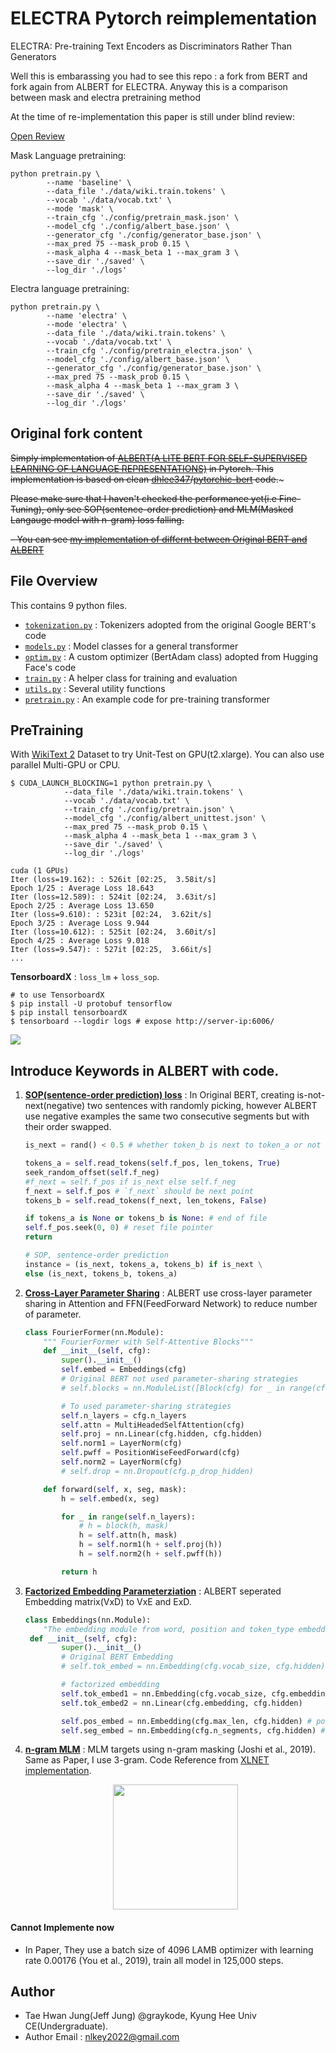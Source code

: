 # ELECTRA Pytorch reimplementation

ELECTRA: Pre-training Text Encoders as Discriminators Rather Than Generators

Well this is embarassing you had to see this repo : a fork from BERT and fork again from ALBERT for ELECTRA. Anyway this is a comparison between mask and electra pretraining method

At the time of re-implementation this paper is still under blind review:

[Open Review](https://openreview.net/forum?id=r1xMH1BtvB)


Mask Language pretraining:

```
python pretrain.py \
        --name 'baseline' \
        --data_file './data/wiki.train.tokens' \
        --vocab './data/vocab.txt' \
        --mode 'mask' \
        --train_cfg './config/pretrain_mask.json' \
        --model_cfg './config/albert_base.json' \
        --generator_cfg './config/generator_base.json' \
        --max_pred 75 --mask_prob 0.15 \
        --mask_alpha 4 --mask_beta 1 --max_gram 3 \
        --save_dir './saved' \
        --log_dir './logs'
```

Electra language pretraining:

```
python pretrain.py \
        --name 'electra' \
        --mode 'electra' \
        --data_file './data/wiki.train.tokens' \
        --vocab './data/vocab.txt' \
        --train_cfg './config/pretrain_electra.json' \
        --model_cfg './config/albert_base.json' \
        --generator_cfg './config/generator_base.json' \
        --max_pred 75 --mask_prob 0.15 \
        --mask_alpha 4 --mask_beta 1 --max_gram 3 \
        --save_dir './saved' \
        --log_dir './logs'
```


## Original fork content


~~Simply implementation of [ALBERT(A LITE BERT FOR SELF-SUPERVISED LEARNING OF LANGUAGE REPRESENTATIONS)](https://arxiv.org/pdf/1909.11942.pdf) in Pytorch. This implementation is based on clean [dhlee347](https://github.com/dhlee347)/[pytorchic-bert](https://github.com/dhlee347/pytorchic-bert) code.~~~


~~Please make sure that I haven't checked the performance yet(i.e Fine-Tuning), only see SOP(sentence-order prediction) and MLM(Masked Langauge model with n-gram) loss falling.~~

~~- You can see [my implementation of differnt between Original BERT and ALBERT](https://github.com/graykode/ALBERT-Pytorch/commit/757fd6d5de5407f47eb44a6c5c96a3ab203f98d4)~~


## File Overview

This contains 9 python files.
- [`tokenization.py`](./tokenization.py) : Tokenizers adopted from the original Google BERT's code
- [`models.py`](./models.py) : Model classes for a general transformer
- [`optim.py`](./optim.py) : A custom optimizer (BertAdam class) adopted from Hugging Face's code
- [`train.py`](./train.py) : A helper class for training and evaluation
- [`utils.py`](./utils.py) : Several utility functions
- [`pretrain.py`](./pretrain.py) : An example code for pre-training transformer



## PreTraining

With [WikiText 2](https://s3.amazonaws.com/research.metamind.io/wikitext/wikitext-2-v1.zip) Dataset to try Unit-Test on GPU(t2.xlarge). You can also use parallel Multi-GPU or CPU.

```shell
$ CUDA_LAUNCH_BLOCKING=1 python pretrain.py \
            --data_file './data/wiki.train.tokens' \
            --vocab './data/vocab.txt' \
            --train_cfg './config/pretrain.json' \
            --model_cfg './config/albert_unittest.json' \
            --max_pred 75 --mask_prob 0.15 \
            --mask_alpha 4 --mask_beta 1 --max_gram 3 \
            --save_dir './saved' \
            --log_dir './logs'
			
cuda (1 GPUs)
Iter (loss=19.162): : 526it [02:25,  3.58it/s]
Epoch 1/25 : Average Loss 18.643
Iter (loss=12.589): : 524it [02:24,  3.63it/s]
Epoch 2/25 : Average Loss 13.650
Iter (loss=9.610): : 523it [02:24,  3.62it/s]
Epoch 3/25 : Average Loss 9.944
Iter (loss=10.612): : 525it [02:24,  3.60it/s]
Epoch 4/25 : Average Loss 9.018
Iter (loss=9.547): : 527it [02:25,  3.66it/s]
...
```

**TensorboardX** : `loss_lm` + `loss_sop`.
```shell
# to use TensorboardX
$ pip install -U protobuf tensorflow
$ pip install tensorboardX
$ tensorboard --logdir logs # expose http://server-ip:6006/
```
![](img/tensorboardX.png)



## Introduce Keywords in ALBERT with code.

1. [**SOP(sentence-order prediction) loss**](https://github.com/graykode/ALBERT-Pytorch/blob/master/pretrain.py#L78) : In Original BERT, creating  is-not-next(negative) two sentences with randomly picking, however ALBERT use negative examples the same two consecutive segments but with their order swapped.

   ```python
   is_next = rand() < 0.5 # whether token_b is next to token_a or not
   
   tokens_a = self.read_tokens(self.f_pos, len_tokens, True)
   seek_random_offset(self.f_neg)
   #f_next = self.f_pos if is_next else self.f_neg
   f_next = self.f_pos # `f_next` should be next point
   tokens_b = self.read_tokens(f_next, len_tokens, False)
   
   if tokens_a is None or tokens_b is None: # end of file
   self.f_pos.seek(0, 0) # reset file pointer
   return
   
   # SOP, sentence-order prediction
   instance = (is_next, tokens_a, tokens_b) if is_next \
   else (is_next, tokens_b, tokens_a)
   ```

2. [**Cross-Layer Parameter Sharing**](https://github.com/graykode/ALBERT-Pytorch/blob/master/models.py#L155) : ALBERT use cross-layer parameter sharing in Attention and FFN(FeedForward Network) to reduce number of parameter.
  
   ```python
   class FourierFormer(nn.Module):
       """ FourierFormer with Self-Attentive Blocks"""
       def __init__(self, cfg):
           super().__init__()
           self.embed = Embeddings(cfg)
           # Original BERT not used parameter-sharing strategies
           # self.blocks = nn.ModuleList([Block(cfg) for _ in range(cfg.n_layers)])
   
           # To used parameter-sharing strategies
           self.n_layers = cfg.n_layers
           self.attn = MultiHeadedSelfAttention(cfg)
           self.proj = nn.Linear(cfg.hidden, cfg.hidden)
           self.norm1 = LayerNorm(cfg)
           self.pwff = PositionWiseFeedForward(cfg)
           self.norm2 = LayerNorm(cfg)
           # self.drop = nn.Dropout(cfg.p_drop_hidden)
   
       def forward(self, x, seg, mask):
           h = self.embed(x, seg)
   
           for _ in range(self.n_layers):
               # h = block(h, mask)
               h = self.attn(h, mask)
               h = self.norm1(h + self.proj(h))
               h = self.norm2(h + self.pwff(h))
   
           return h
   ```

3. [**Factorized Embedding Parameterziation**](https://github.com/graykode/ALBERT-Pytorch/blob/master/models.py#L67) : ALBERT seperated Embedding matrix(VxD) to VxE and ExD.

   ```python
   class Embeddings(nn.Module):
       "The embedding module from word, position and token_type embeddings."
    def __init__(self, cfg):
           super().__init__()
           # Original BERT Embedding
           # self.tok_embed = nn.Embedding(cfg.vocab_size, cfg.hidden) # token embedding
   
           # factorized embedding
           self.tok_embed1 = nn.Embedding(cfg.vocab_size, cfg.embedding)
           self.tok_embed2 = nn.Linear(cfg.embedding, cfg.hidden)
   
           self.pos_embed = nn.Embedding(cfg.max_len, cfg.hidden) # position embedding
           self.seg_embed = nn.Embedding(cfg.n_segments, cfg.hidden) # segment(token type) embedding

4. [**n-gram MLM**](https://github.com/graykode/ALBERT-Pytorch/blob/master/utils.py#L107) : MLM targets using n-gram masking (Joshi et al., 2019). Same as Paper, I use 3-gram. Code Reference from [XLNET implementation](https://github.com/zihangdai/xlnet/blob/master/data_utils.py#L331).
   <p align="center"><img width="200" src="img/n-gram.png" /></p>

#### Cannot Implemente now

- In Paper, They use a batch size of 4096 LAMB optimizer with learning rate 0.00176 (You et al., 2019), train all model in 125,000 steps.



## Author

- Tae Hwan Jung(Jeff Jung) @graykode, Kyung Hee Univ CE(Undergraduate).
- Author Email : [nlkey2022@gmail.com](mailto:nlkey2022@gmail.com)

